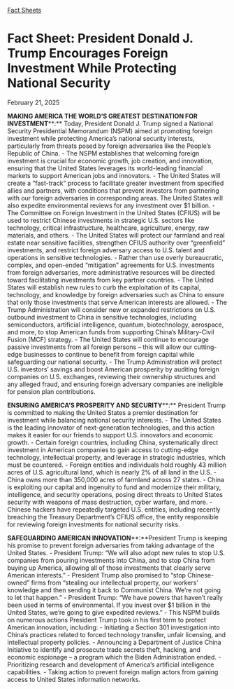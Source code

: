 [Fact Sheets](https://www.whitehouse.gov/fact-sheets/)

# 					Fact Sheet: President Donald J. Trump Encourages Foreign Investment While Protecting National Security				

February 21, 2025

**MAKING AMERICA THE WORLD’S GREATEST DESTINATION FOR INVESTMENT****:** Today, President Donald J. Trump signed a National Security Presidential Memorandum (NSPM) aimed at promoting foreign investment while protecting America’s national security interests, particularly from threats posed by foreign adversaries like the People’s Republic of China.
    - The NSPM establishes that welcoming foreign investment is crucial for economic growth, job creation, and innovation, ensuring that the United States leverages its world-leading financial markets to support American jobs and innovators.
    - The United States will create a “fast-track” process to facilitate greater investment from specified allies and partners, with conditions that prevent investors from partnering with our foreign adversaries in corresponding areas. The United States will also expedite environmental reviews for any investment over $1 billion.
    - The Committee on Foreign Investment in the United States (CFIUS) will be used to restrict Chinese investments in strategic U.S. sectors like technology, critical infrastructure, healthcare, agriculture, energy, raw materials, and others.
    - The United States will protect our farmland and real estate near sensitive facilities, strengthen CFIUS authority over “greenfield” investments, and restrict foreign adversary access to U.S. talent and operations in sensitive technologies.
    - Rather than use overly bureaucratic, complex, and open-ended “mitigation” agreements for U.S. investments from foreign adversaries, more administrative resources will be directed toward facilitating investments from key partner countries.
    - The United States will establish new rules to curb the exploitation of its capital, technology, and knowledge by foreign adversaries such as China to ensure that only those investments that serve American interests are allowed.
    - The Trump Administration will consider new or expanded restrictions on U.S. outbound investment to China in sensitive technologies, including semiconductors, artificial intelligence, quantum, biotechnology, aerospace, and more, to stop American funds from supporting China’s Military-Civil Fusion (MCF) strategy.
    - The United States will continue to encourage passive investments from all foreign persons – this will allow our cutting-edge businesses to continue to benefit from foreign capital while safeguarding our national security.
    - The Trump Administration will protect U.S. investors’ savings and boost American prosperity by auditing foreign companies on U.S. exchanges, reviewing their ownership structures and any alleged fraud, and ensuring foreign adversary companies are ineligible for pension plan contributions.

**ENSURING AMERICA’S PROSPERITY AND SECURITY****:** President Trump is committed to making the United States a premier destination for investment while balancing national security interests.
    - The United States is the leading innovator of next-generation technologies, and this action makes it easier for our friends to support U.S. innovators and economic growth.
    - Certain foreign countries, including China, systematically direct investment in American companies to gain access to cutting-edge technology, intellectual property, and leverage in strategic industries, which must be countered.       - Foreign entities and individuals hold roughly 43 million acres of U.S. agricultural land, which is nearly 2% of all land in the U.S.        - China owns more than 350,000 acres of farmland across 27 states. 
    - China is exploiting our capital and ingenuity to fund and modernize their military, intelligence, and security operations, posing direct threats to United States security with weapons of mass destruction, cyber warfare, and more.
    - Chinese hackers have repeatedly targeted U.S. entities, including recently breaching the Treasury Department’s CFIUS office, the entity responsible for reviewing foreign investments for national security risks.

**SAFEGUARDING AMERICAN INNOVATION****:**President Trump is keeping his promise to prevent foreign adversaries from taking advantage of the United States.
    - President Trump: “We will also adopt new rules to stop U.S. companies from pouring investments into China, and to stop China from buying up America, allowing all of those investments that clearly serve American interests.”       - President Trump also promised to “stop Chinese-owned” firms from “stealing our intellectual property, our workers’ knowledge and then sending it back to Communist China. We’re not going to let that happen.”        - President Trump: “We have powers that haven’t really been used in terms of environmental. If you invest over $1 billion in the United States, we’re going to give expedited reviews.” 
    - This NSPM builds on numerous actions President Trump took in his first term to protect American innovation, including:       - Initiating a Section 301 investigation into China’s practices related to forced technology transfer, unfair licensing, and intellectual property policies.       - Announcing a Department of Justice China Initiative to identify and prosecute trade secrets theft, hacking, and economic espionage – a program which the Biden Administration ended.       - Prioritizing research and development of America’s artificial intelligence capabilities.        - Taking action to prevent foreign malign actors from gaining access to United States information networks.
